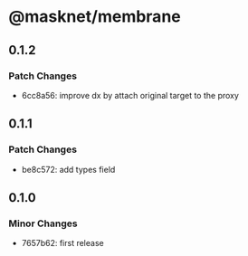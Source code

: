 # @masknet/membrane

## 0.1.2

### Patch Changes

-   6cc8a56: improve dx by attach original target to the proxy

## 0.1.1

### Patch Changes

-   be8c572: add types field

## 0.1.0

### Minor Changes

-   7657b62: first release
